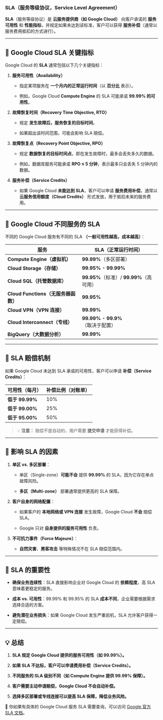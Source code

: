 ### **SLA（服务等级协议，Service Level Agreement）**

**SLA**（服务等级协议）是 **云服务提供商（如 Google Cloud）** 向客户承诺的 **服务可用性** 和 **性能指标**，并规定如果未达到该标准，客户可以获得 **服务补偿**（通常以服务费用抵扣的方式进行）。

---

## **🔹 Google Cloud SLA 关键指标**

Google Cloud 的 **SLA** 通常包括以下几个关键指标：

1. **服务可用性（Availability）**
    
    - 指定某项服务在 **一个月内的正常运行时间**（以 **百分比** 表示）。
        
    - 例如，Google Cloud **Compute Engine** 的 SLA 可能承诺 **99.99% 的可用性**。
        
2. **故障恢复时间（Recovery Time Objective, RTO）**
    
    - 规定 **发生故障后，服务恢复的目标时间**。
        
    - 如果超出该时间范围，可能会影响 SLA 赔偿。
        
3. **故障恢复点（Recovery Point Objective, RPO）**
    
    - 规定 **数据恢复的目标时间点**，即在发生故障时，最多会丢失多久的数据。
        
    - 例如，数据库服务可能承诺 **RPO ≤ 5 分钟**，表示最多只会丢失 5 分钟内的数据。
        
4. **服务补偿（Service Credits）**
    
    - 如果 Google Cloud **未能达到 SLA**，客户可以申请 **服务费用补偿**，通常以 **云服务信用额度（Cloud Credits）** 形式发放，用于抵扣未来的服务费用。
        

---

## **🔹 Google Cloud 不同服务的 SLA**

不同的 Google Cloud 服务有不同的 SLA **（一般可用性越高，成本越高）**：

|**服务**|**SLA（正常运行时间）**|
|---|---|
|**Compute Engine（虚拟机）**|**99.99%**（多区部署）|
|**Cloud Storage（存储）**|**99.95% - 99.99%**|
|**Cloud SQL（托管数据库）**|**99.95%**（标准）/ **99.99%**（高可用）|
|**Cloud Functions（无服务器函数）**|**99.95%**|
|**Cloud VPN（VPN 连接）**|**99.99%**|
|**Cloud Interconnect（专线）**|**99.99% - 99.9%**（取决于配置）|
|**BigQuery（大数据分析）**|**99.99%**|

---

## **🔹 SLA 赔偿机制**

如果 Google Cloud 未达到 SLA 承诺的可用性，客户可以申请 **补偿（Service Credits）**：

|**可用性（每月）**|**补偿比例**（对账单）|
|---|---|
|**低于 99.99%**|10%|
|**低于 99.00%**|25%|
|**低于 95.00%**|50%|

> 💡 **注意：** 赔偿不是自动的，用户需要 **提交申请** 才能获得补偿。

---

## **🔹 影响 SLA 的因素**

1. **单区 vs. 多区部署**：
    
    - 单区（Single-zone）**可能不会** 提供 **99.99%** 的 SLA，因为它存在单点故障风险。
        
    - **多区（Multi-zone）** 部署通常提供更高的 SLA 保障。
        
2. **客户自身的网络配置**：
    
    - 如果客户的 **本地网络或 VPN 连接** 发生故障，Google Cloud **不会** 赔偿 SLA。
        
    - Google 只对 **自身提供的服务可用性** 负责。
        
3. **不可抗力事件（Force Majeure）**：
    
    - **自然灾害**、**黑客攻击** 等特殊情况不在 SLA 赔偿范围内。
        

---

## **🔹 SLA 的重要性**

- **确保业务连续性**：SLA 直接影响企业对 Google Cloud 的 **依赖程度**，高 SLA 意味着更稳定的服务。
    
- **成本 vs. 可用性**：99.99% 和 99.95% 的 SLA **成本不同**，企业需要根据需求选择合适的方案。
    
- **避免潜在业务损失**：如果 Google Cloud 发生严重宕机，SLA 允许客户获得一定赔偿。
    

---

## **💡 总结**

1. **SLA 规定 Google Cloud 提供的服务可用性（如 99.99%）。**
    
2. **如果 SLA 不达标，客户可以申请费用补偿（Service Credits）。**
    
3. **不同服务的 SLA 级别不同（如 Compute Engine 提供 99.99% 保障）。**
    
4. **客户需要主动申请赔偿，Google Cloud 不会自动补偿。**
    
5. **选择多区部署或专线连接可以提高 SLA 保障，降低业务风险。**
    

🔹 你如果有具体的 Google Cloud 服务 SLA 需要查询，可以访问 [Google 官方 SLA 文档](https://cloud.google.com/terms/sla)。